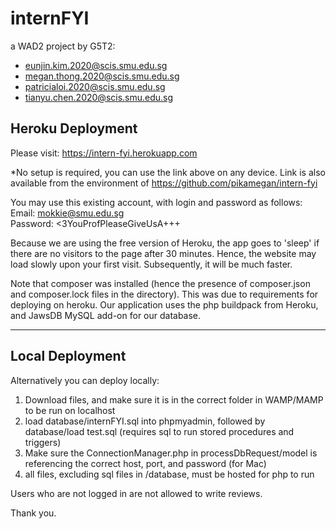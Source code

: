 # internFYI

a WAD2 project
by G5T2: 
- eunjin.kim.2020@scis.smu.edu.sg
- megan.thong.2020@scis.smu.edu.sg
- patricialoi.2020@scis.smu.edu.sg
- tianyu.chen.2020@scis.smu.edu.sg

## Heroku Deployment

Please visit: https://intern-fyi.herokuapp.com

*No setup is required, you can use the link above on any device. Link is also available from the environment of https://github.com/pikamegan/intern-fyi

You may use this existing account, with login and password as follows: <br>
    Email: mokkie@smu.edu.sg <br>
    Password: <3YouProfPleaseGiveUsA+++


Because we are using the free version of Heroku, the app goes to 'sleep' if there are no visitors to the page after 30 minutes. Hence, the website may load slowly upon your first visit. Subsequently, it will be much faster. 
    
Note that composer was installed (hence the presence of composer.json and composer.lock files in the directory). This was due to requirements for deploying on heroku. Our application uses the php buildpack from Heroku, and JawsDB MySQL add-on for our database.

---

## Local Deployment 
Alternatively you can deploy locally:

1. Download files, and make sure it is in the correct folder in WAMP/MAMP to be run on localhost
2. load database/internFYI.sql into phpmyadmin, followed by database/load test.sql (requires sql to run stored procedures and triggers)
3. Make sure the ConnectionManager.php in processDbRequest/model is referencing the correct host, port, and password (for Mac)
4. all files, excluding sql files in /database, must be hosted for php to run

Users who are not logged in are not allowed to write reviews.

Thank you.
